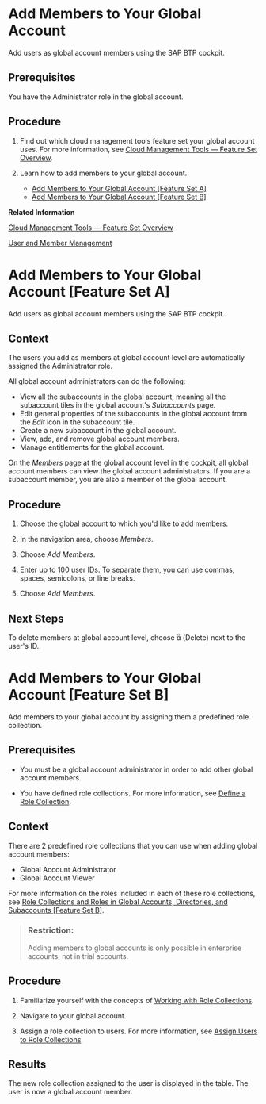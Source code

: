 <!-- loio4a0491330a164f5a873fa630c7f45f06 -->

# Add Members to Your Global Account

Add users as global account members using the SAP BTP cockpit.



<a name="loio4a0491330a164f5a873fa630c7f45f06__prereq_hdd_wd2_nbb"/>

## Prerequisites

You have the Administrator role in the global account.



<a name="loio4a0491330a164f5a873fa630c7f45f06__steps_igf_mlf_knb"/>

## Procedure

1.  Find out which cloud management tools feature set your global account uses. For more information, see [Cloud Management Tools — Feature Set Overview](../10-concepts/Cloud_Management_Tools_—_Feature_Set_Overview_caf4e4e.md).

2.  Learn how to add members to your global account.

    -   [Add Members to Your Global Account \[Feature Set A\]](Add_Members_to_Your_Global_Account_4a04913.md#loio4a0491330a164f5a873fa630c7f45f06__AddMembers-FSA) 
    -   [Add Members to Your Global Account \[Feature Set B\]](Add_Members_to_Your_Global_Account_4a04913.md#loio4a0491330a164f5a873fa630c7f45f06__AddMembers-FSB)

**Related Information**  


[Cloud Management Tools — Feature Set Overview](../10-concepts/Cloud_Management_Tools_—_Feature_Set_Overview_caf4e4e.md "Cloud management tools represent the group of technologies designed for managing SAP BTP.")

[User and Member Management](../10-concepts/User_and_Member_Management_cc1c676.md "On the cloud platform, member management happens at all levels from global account to space, while user management is done for deployed applications.")

 <a name="loio4a0491330a164f5a873fa630c7f45f06 AddMembers-FSA__AddMembers-FSA"/>

<!-- AddMembers-FSA -->

# Add Members to Your Global Account \[Feature Set A\]

Add users as global account members using the SAP BTP cockpit.



<a name="AddMembers-FSA__context_qpw_tkf_knb"/>

## Context

The users you add as members at global account level are automatically assigned the Administrator role.

All global account administrators can do the following:

-   View all the subaccounts in the global account, meaning all the subaccount tiles in the global account's *Subaccounts* page.
-   Edit general properties of the subaccounts in the global account from the *Edit* icon in the subaccount tile.
-   Create a new subaccount in the global account.
-   View, add, and remove global account members.
-   Manage entitlements for the global account.

On the *Members* page at the global account level in the cockpit, all global account members can view the global account administrators. If you are a subaccount member, you are also a member of the global account.



<a name="AddMembers-FSA__steps_spw_tkf_knb"/>

## Procedure

1.  Choose the global account to which you'd like to add members.

2.  In the navigation area, choose *Members*.

3.  Choose *Add Members*.

4.  Enter up to 100 user IDs. To separate them, you can use commas, spaces, semicolons, or line breaks.

5.  Choose *Add Members*.




<a name="AddMembers-FSA__postreq_tpw_tkf_knb"/>

## Next Steps

To delete members at global account level, choose   \(Delete\)  next to the user's ID.

 <a name="loio4a0491330a164f5a873fa630c7f45f06 AddMembers-FSB__AddMembers-FSB"/>

<!-- AddMembers-FSB -->

# Add Members to Your Global Account \[Feature Set B\]

Add members to your global account by assigning them a predefined role collection.



<a name="AddMembers-FSB__prereq_sf4_3hg_klb"/>

## Prerequisites

-   You must be a global account administrator in order to add other global account members.

-   You have defined role collections. For more information, see [Define a Role Collection](Define_a_Role_Collection_4b20383.md).




<a name="AddMembers-FSB__context_gr5_5kf_knb"/>

## Context

There are 2 predefined role collections that you can use when adding global account members:

-   Global Account Administrator
-   Global Account Viewer

For more information on the roles included in each of these role collections, see [Role Collections and Roles in Global Accounts, Directories, and Subaccounts \[Feature Set B\]](../10-concepts/Role_Collections_and_Roles_in_Global_Accounts,_Directories,_and_Subaccounts_Feature_Set_B_0039cf0.md).

> ### Restriction:  
> Adding members to global accounts is only possible in enterprise accounts, not in trial accounts.



<a name="AddMembers-FSB__steps_vqz_cjg_klb"/>

## Procedure

1.  Familiarize yourself with the concepts of [Working with Role Collections](Working_with_Role_Collections_393ea0b.md).

2.  Navigate to your global account.

3.  Assign a role collection to users. For more information, see [Assign Users to Role Collections](Assign_Users_to_Role_Collections_c576676.md).




<a name="AddMembers-FSB__result_syg_v3g_klb"/>

## Results

The new role collection assigned to the user is displayed in the table. The user is now a global account member.

